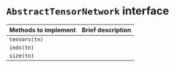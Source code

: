 # `AbstractTensorNetwork` interface

| **Methods to implement** | **Brief description** |
| ------------------------ | --------------------- |
| `tensors(tn)`            |                       |
| `inds(tn)`               |                       |
| `size(tn)`               |                       |

